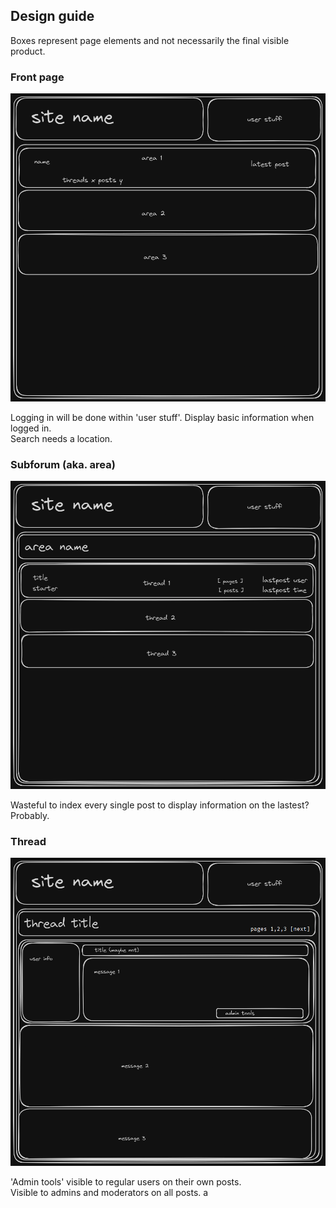 ## Design guide

Boxes represent page elements and not necessarily the final visible product.

### Front page

![frontpage](design/frontpage.png)

Logging in will be done within 'user stuff'. Display basic information when logged in.    
Search needs a location.  

### Subforum (aka. area)

![area](design/area.png)

Wasteful to index every single post to display information on the lastest? Probably.  

### Thread

![thread](design/thread.png)

'Admin tools' visible to regular users on their own posts.  
Visible to admins and moderators on all posts.  a